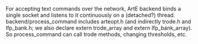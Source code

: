For accepting text commands over the network, ArtE backend binds a single socket and listens to it continuously on a (detached?) thread.  backend/process\_command includes arteopt.h (and indirectly trode.h and lfp\_bank.h; we also declare extern trode\_array and extern lfp\_bank\_array).  So process\_command can call trode methods, changing thresholds, etc.